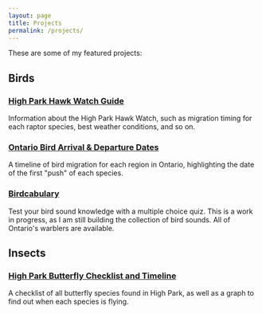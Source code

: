 ```yaml
---
layout: page
title: Projects
permalink: /projects/
---
```

These are some of my featured projects:

## Birds

### [High Park Hawk Watch Guide](https://theseanfraser.github.io/HPHW/)
Information about the High Park Hawk Watch, such as migration timing for each raptor species, best weather conditions, and so on.

### [Ontario Bird Arrival & Departure Dates](https://theseanfraser.github.io/ontario-arrival-departure-dates/)
A timeline of bird migration for each region in Ontario, highlighting the date of the first "push" of each species.

### [Birdcabulary](https://theseanfraser.github.io/birdcabulary/)
Test your bird sound knowledge with a multiple choice quiz. This is a work in progress, as I am still building the collection of bird sounds. All of Ontario's warblers are available.

## Insects

### [High Park Butterfly Checklist and Timeline](/2024/10/28/hp-butterflies.html)
A checklist of all butterfly species found in High Park, as well as a graph to find out when each species is flying.

